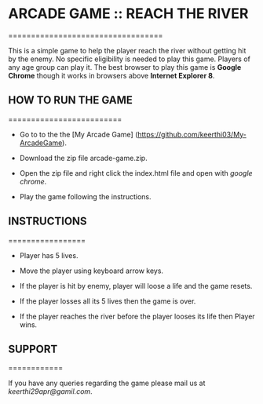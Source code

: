 # ARCADE GAME :: REACH THE RIVER
==================================

This is a simple game to help the player reach the river without getting hit by the enemy. No specific eligibility is needed to play this game. Players of any age group can play it. The best browser to play this game is **Google Chrome** though it works in browsers above **Internet Explorer 8**.

## HOW TO RUN THE GAME
=========================

* Go to to the the [My Arcade Game] (https://github.com/keerthi03/My-ArcadeGame).

* Download the zip file arcade-game.zip.

* Open the zip file and right click the index.html file and open with _google chrome_.

* Play the game following the instructions.

## INSTRUCTIONS
=================

* Player has 5 lives.

* Move the player using keyboard arrow keys.

* If the player is hit by enemy, player will loose a life  and the game resets.

* If the player losses all its 5 lives then the game is over.

* If the player reaches the river before the player looses its life then Player wins.

## SUPPORT
============

If you have any queries regarding the game please mail us at _keerthi29apr@gamil.com_.





